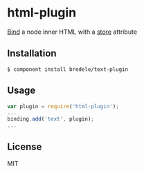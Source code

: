 
# html-plugin

  [Bind](https://github.com/bredele/data-binding) a node inner HTML with a [store](https://github.com/bredele/store) attribute

## Installation

    $ component install bredele/text-plugin

## Usage

```js
var plugin = require('html-plugin');
...
binding.add('text', plugin);
...
```

## License

  MIT
